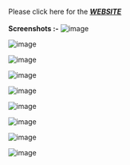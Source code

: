 Please click here for the [*************************************WEBSITE*************************************](https://bhowal19.github.io/TheBasedWriter.github.io/index.html)
<br>
<br>
<b>Screenshots :-</b>
![image](https://user-images.githubusercontent.com/109750332/229768406-739cab87-f8be-42a7-8f10-22be85b1ef60.png)

![image](https://user-images.githubusercontent.com/109750332/229768484-d99b170d-1b17-45d6-b762-3860b1a2f10a.png)

![image](https://user-images.githubusercontent.com/109750332/229768532-7e08003b-6c15-46b2-95d2-c5899bcc16d6.png)

![image](https://user-images.githubusercontent.com/109750332/229768630-42a54e04-2b0e-4141-b17e-8b3a86b2a474.png)

![image](https://user-images.githubusercontent.com/109750332/229768675-a6945dfd-c930-4e88-b8b9-b4489d973d26.png)

![image](https://user-images.githubusercontent.com/109750332/229768763-f4782f92-cc8a-4ffb-91e4-e02c28f0c58b.png)

![image](https://user-images.githubusercontent.com/109750332/229768814-c13f4198-412b-4ebe-b95c-562b3b0160cf.png)

![image](https://user-images.githubusercontent.com/109750332/229783558-2be1104a-fe20-462e-8cf0-b6c3fe7c945f.png)

![image](https://user-images.githubusercontent.com/109750332/229783613-73a2e1bf-299c-4ec3-87d4-9f1af8a72b25.png)

